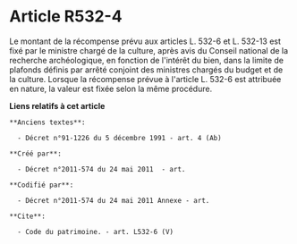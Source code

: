 # Article R532-4

Le montant de la récompense prévu aux articles L. 532-6 et L. 532-13 est fixé par le ministre chargé de la culture, après
avis du Conseil national de la recherche archéologique, en fonction de l'intérêt du bien, dans la limite de plafonds définis
par arrêté conjoint des ministres chargés du budget et de la culture. Lorsque la récompense prévue à l'article L. 532-6 est
attribuée en nature, la valeur est fixée selon la même procédure.

**Liens relatifs à cet article**

	**Anciens textes**:

	  - Décret n°91-1226 du 5 décembre 1991 - art. 4 (Ab)

	**Créé par**:

	  - Décret n°2011-574 du 24 mai 2011  - art.

	**Codifié par**:

	  - Décret n°2011-574 du 24 mai 2011 Annexe - art.

	**Cite**:

	  - Code du patrimoine. - art. L532-6 (V)
